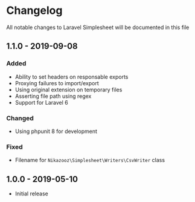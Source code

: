 # Changelog

All notable changes to Laravel Simplesheet will be documented in this file

## 1.1.0 - 2019-09-08

### Added
- Ability to set headers on responsable exports
- Proxying failures to import/export
- Using original extension on temporary files
- Asserting file path using regex
- Support for Laravel 6

### Changed
- Using phpunit 8 for development

### Fixed
- Filename for `Nikazooz\Simplesheet\Writers\CsvWriter` class

## 1.0.0 - 2019-05-10

- Initial release
